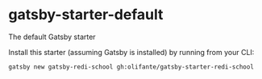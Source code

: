 # gatsby-starter-default
The default Gatsby starter

Install this starter (assuming Gatsby is installed) by running from your CLI:
```
gatsby new gatsby-redi-school gh:olifante/gatsby-starter-redi-school
```
